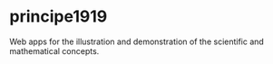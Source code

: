 # principe1919
Web apps for the illustration and demonstration of the scientific and mathematical concepts.
